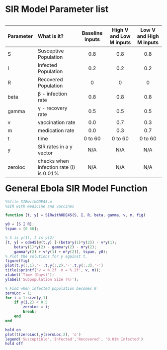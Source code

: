 



<style>
table {float:left}
</style>



# SIR Model Parameter list

 Parameter | What is it?                          | Baseline inputs| High V and Low M inputs | Low V and High M inputs
:----------|:-------------------------------------|:--------------:|:--------------:|:-------------:
 S         | Susceptive Population                | 0.8           | 0.8           | 0.8
 I         | Infected Population                  | 0.2            | 0.2            | 0.2
 R         | Recovered Population                 | 0              | 0              | 0
 beta      | β -  infection rate                  | 0.8        | 0.8        | 0.8
 gamma     | γ - recovery rate                    | 0.5            | 0.5            | 0.5
 v         | vaccination rate                     | 0.0            | 0.7            | 0.3
 m         | medication rate                      | 0.0            | 0.3            | 0.7
 t         | time                                 | 0 to 60        | 0 to 60        | 0 to 60
 y         | SIR rates in a y vector              | N/A            | N/A | N/A
 zeroloc   | checks when infection rate (I) is 0.01%  | N/A            | N/A | N/A
 

# General Ebola SIR Model Function


```matlab
%%file SIRwithODE45.m
%SIR with medicine and vaccines

function [t, y] = SIRwithODE45(S, I, R, beta, gamma, v, m, fig)

y0 = [S I R];
tspan = [0 60];

% S is y(1), I is y(2)
[t, y] = ode45(@(t,y) [-(beta*y(1)*y(2)) - v*y(1); 
    beta*y(1)*y(2) - gamma*y(2) - m*y(2); 
    gamma*y(2) + v*y(1) + m*y(2)], tspan, y0);
% Plot the solutions for y against t.
figure(fig)
plot(t,y(:,1),'-',t,y(:,2),'-',t,y(:,3),'-')
title(sprintf('v = %.2f  m = %.2f', v, m));
xlabel('Time (Days)');
ylabel('Subpopulation Size (%)');

% Find when infected population becomes 0
zeroLoc = 1;
for i = 1:size(y,1)
    if y(i,2) < 0.5
        zeroLoc = i;
        break;
    end
end

hold on
plot(t(zeroLoc),y(zeroLoc,2), 'o')
legend('Susceptible','Infected','Recovered', '0.01% Infected')
hold off
```
